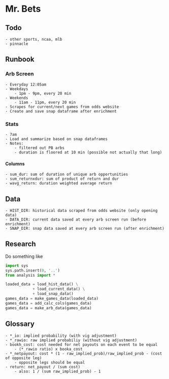 # Mr. Bets
## Todo
    - other sports, ncaa, mlb
    - pinnacle

## Runbook

### Arb Screen
    - Everyday 12:05am
    - Weekdays
        - 1pm - 9pm, every 20 min
    - Weekends
        - 11am - 11pm, every 20 min  
    - Scrapes for current/next games from odds website
    - Create and save snap dataframe after enrichment
### Stats
    - 7am
    - Load and summarize based on snap dataframes
    - Notes: 
        - filtered out PB arbs
        - duration is floored at 10 min (possible not actually that long)
#### Columns
    - sum_dur: sum of duration of unique arb opportunities
    - sum_returnxdur: sum of product of return and dur
    - wavg_return: duration weighted average return
## Data
    - HIST_DIR: historical data scraped from odds website (only opening data)
    - DATA_DIR: current data saved at every arb screen run (before enrichment)
    - SNAP_DIR: snap data saved at every arb screen run (after enrichment)
## Research 
Do something like 
```python
import sys 
sys.path.insert(0, '..')
from analysis import *

loaded_data = load_hist_data() \
            + load_current_data() \
            + load_snap_data()
games_data = make_games_data(loaded_data)
games_data = add_calc_cols(games_data)
games_data = make_arb_data(games_data)
```
## Glossary 
    - *_io: implied probability (with vig adjustment)
    - *_rawio: raw implied probabiliy (without vig adjustment)
    - bookh_cost: cost needed for net payouts on each event to be equal 
        - (*_rawio ratio) x booka_cost
    - *_netpayout: cost * (1 - raw_implied_prob)/raw_implied_prob - (cost of opposite leg)
        - opposite legs should be equal
    - return: net_payout / (sum cost)
        - also: 1 / (sum raw_implied_prob) - 1
